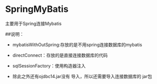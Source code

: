 # SpringMyBatis

主要用于Spring连接Mybatis

##说明：

* mybatisWithOutSpring:存放的是不用spring连接数据库的mybatis  

* directConnect：存放的是直接连接数据库的代码  

* sqlSessionFactory：使用构造器注入  

* 除此之外还有ojdbc14.jar没有 导入，所以还需要导入连接数据库的 jar包


